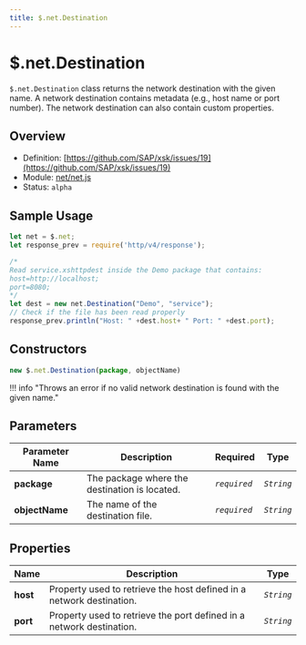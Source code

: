 ```yaml
---
title: $.net.Destination
---
```


$.net.Destination
===

`$.net.Destination` class returns the network destination with the given name. A network destination contains metadata (e.g., host name or port number). The network destination can also contain custom properties.

## Overview

- Definition: [https://github.com/SAP/xsk/issues/19](https://github.com/SAP/xsk/issues/19)
- Module: [net/net.js](https://github.com/SAP/xsk/tree/main/modules/api/api-xsjs/src/main/resources/xsk/net/net.js)
- Status: `alpha`

## Sample Usage

```javascript
let net = $.net;
let response_prev = require('http/v4/response');

/*
Read service.xshttpdest inside the Demo package that contains:
host=http://localhost;
port=8080;
*/
let dest = new net.Destination("Demo", "service");
// Check if the file has been read properly
response_prev.println("Host: " +dest.host+ " Port: " +dest.port);
```

## Constructors

```javascript
new $.net.Destination(package, objectName)
```
!!! info "Throws an error if no valid network destination is found with the given name."

## Parameters

| Parameter Name    | Description                                   | Required     | Type       |
|-------------------|-----------------------------------------------|--------------|------------|
| **package**       | The package where the destination is located. | _`required`_ | _`String`_ |
| **objectName**    |The name of the destination file.              | _`required`_ | _`String`_ |

## Properties

| Name           | Description                                                          | Type       |
|----------------|----------------------------------------------------------------------|------------|
| **host**       | Property used to retrieve the host defined in a network destination. | _`String`_ |
| **port**       | Property used to retrieve the port defined in a network destination. | _`String`_ |